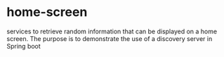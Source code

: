# home-screen
services to retrieve random information that can be displayed on a home screen. The purpose is to demonstrate the use of a discovery server in Spring boot
